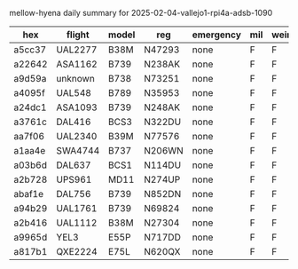 mellow-hyena daily summary for 2025-02-04-vallejo1-rpi4a-adsb-1090

|hex|flight|model|reg|emergency|mil|weirdo|
|--|--|--|--|--|--|--|
|a5cc37|UAL2277|B38M|N47293|none|F|F|
|a22642|ASA1162|B739|N238AK|none|F|F|
|a9d59a|unknown|B738|N73251|none|F|F|
|a4095f|UAL548|B789|N35953|none|F|F|
|a24dc1|ASA1093|B739|N248AK|none|F|F|
|a3761c|DAL416|BCS3|N322DU|none|F|F|
|aa7f06|UAL2340|B39M|N77576|none|F|F|
|a1aa4e|SWA4744|B737|N206WN|none|F|F|
|a03b6d|DAL637|BCS1|N114DU|none|F|F|
|a2b728|UPS961|MD11|N274UP|none|F|F|
|abaf1e|DAL756|B739|N852DN|none|F|F|
|a94b29|UAL1761|B739|N69824|none|F|F|
|a2b416|UAL1112|B38M|N27304|none|F|F|
|a9965d|YEL3|E55P|N717DD|none|F|F|
|a817b1|QXE2224|E75L|N620QX|none|F|F|
